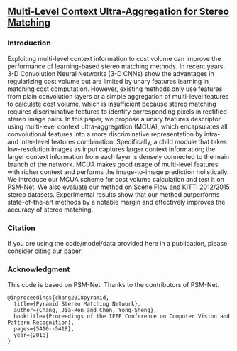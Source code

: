 ## [Multi-Level Context Ultra-Aggregation for Stereo Matching](https://mmcheng.net/mcua/)

### Introduction

Exploiting multi-level context information to cost volume can improve the performance of learning-based stereo matching methods. 
In recent years, 3-D Convolution Neural Networks (3-D CNNs) show the advantages in regularizing cost volume
but are limited by unary features learning in matching cost computation. 
However, existing methods only use features from plain convolution layers or a simple aggregation 
of multi-level features to calculate cost volume, 
which is insufficient because stereo matching requires discriminative features 
to identify corresponding pixels in rectified stereo image pairs. 
In this paper, we propose a unary features descriptor using multi-level context ultra-aggregation (MCUA), 
which encapsulates all convolutional features into a more discriminative representation 
by intra- and inter-level features combination. 
Specifically, a child module that takes low-resolution images as input captures larger context information; 
the larger context information from each layer is densely connected to the main branch of the network. 
MCUA makes good usage of multi-level features with richer context and performs the image-to-image prediction holistically. 
We introduce our MCUA scheme for cost volume calculation and test it on PSM-Net. 
We also evaluate our method on Scene Flow and KITTI 2012/2015 stereo datasets. 
Experimental results show that our method outperforms state-of-the-art methods 
by a notable margin and effectively improves the accuracy of stereo matching.

### Citation

If you are using the code/model/data provided here in a publication, please consider citing our paper:

### Acknowledgment

This code is based on PSM-Net. Thanks to the contributors of PSM-Net.
```
@inproceedings{chang2018pyramid,
  title={Pyramid Stereo Matching Network},
  author={Chang, Jia-Ren and Chen, Yong-Sheng},
  booktitle={Proceedings of the IEEE Conference on Computer Vision and Pattern Recognition},
  pages={5410--5418},
  year={2018}
}
```
